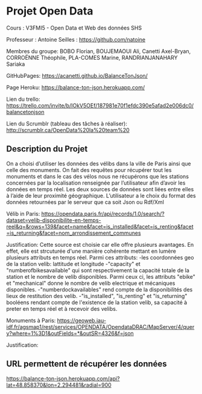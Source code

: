 # Projet Open Data

Cours : V3FMI5 - Open Data et Web des données SHS

Professeur : Antoine Seilles : https://github.com/natoine

Membres du groupe: BOBO Florian, BOUJEMAOUI Ali,
Canetti Axel-Bryan, CORROËNNE Théophile, PLA-COMES Marine, RANDRIANJANAHARY Sariaka



GitHubPages: https://acanetti.github.io/BalanceTonJson/

Page Heroku: https://balance-ton-json.herokuapp.com/

Lien du trello: https://trello.com/invite/b/IOkV5OEf/187981e70f1efdc390e5afad2e006dc0/balancetonjson

Lien du Scrumblr (tableau des tâches à réaliser): http://scrumblr.ca/OpenData%20la%20team%20

## Description du Projet

On a choisi d’utiliser les données des vélibs dans la ville de Paris ainsi que celle des monuments. 
On fait des requêtes pour récupérer tout les monuments et dans le cas des vélos nous ne récupérons que les stations concernées par la localisation renseignée par l’utilisateur afin d’avoir les données en temps réel.
Les deux sources de données sont liées entre elles à l’aide de leur proximité géographique.
L’utilisateur a le choix du format des données retournées par le serveur que ca soit Json ou Rdf/Xml

Vélib in Paris: https://opendata.paris.fr/api/records/1.0/search/?dataset=velib-disponibilite-en-temps-reel&q=&rows=139&facet=name&facet=is_installed&facet=is_renting&facet=is_returning&facet=nom_arrondissement_communes


Justification: Cette source est choisie car elle offre plusieurs avantages. En effet, elle est strcuturée d'une manière cohérente mettant en lumère plusieurs attributs en temps réel. Parmi ces attributs: 
-les coordonnées geo de la station velib: lattitude et longitude
-"capacity" et "numberofbikesavailable" qui sont respectivement la capacité totale de la station et le nombre de velib disponibles. Parmi ceux ci, les attributs "ebike" et "mechanical" donne le nombre de velib electrique et mécaniques disponibles. 
-"numberdockavailables" rend compte de la disponibilités des lieux de restitution des velib. 
-"is_installed", "is_renting" et "is_returning" booléens rendant compte de l'existence de la station velib, sa capacité à preter en temps réel et à recevoir des velibs. 




Monuments à Paris: https://geoweb.iau-idf.fr/agsmap1/rest/services/OPENDATA/OpendataDRAC/MapServer/4/query?where=1%3D1&outFields=*&outSR=4326&f=json

Justification: 

## URL permettent de récupérer les données

https://balance-ton-json.herokuapp.com/api?lat=48.858370&lon=2.294481&radial=900

